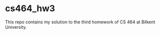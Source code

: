 # cs464_hw3
   This repo contains my solution to the third homework of CS 464 at Bilkent University. 
